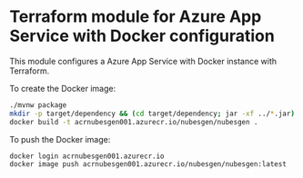 # Terraform module for Azure App Service with Docker configuration

This module configures a Azure App Service with Docker instance with Terraform.

To create the Docker image:

```bash
./mvnw package
mkdir -p target/dependency && (cd target/dependency; jar -xf ../*.jar)
docker build -t acrnubesgen001.azurecr.io/nubesgen/nubesgen . 
```

To push the Docker image:

```bash
docker login acrnubesgen001.azurecr.io
docker image push acrnubesgen001.azurecr.io/nubesgen/nubesgen:latest
```
